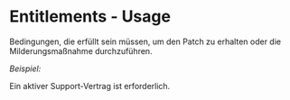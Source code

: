 # Entitlements - Usage

Bedingungen, die erfüllt sein müssen, um den Patch zu erhalten oder die Milderungsmaßnahme durchzuführen.

*Beispiel:*

Ein aktiver Support-Vertrag ist erforderlich.
